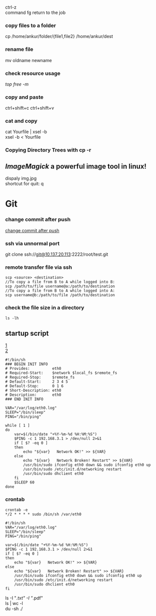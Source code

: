 ctrl-z  
command fg return to the job  
### copy files to a folder  
cp /home/ankur/folder/{file1,file2} /home/ankur/dest  
### rename file  
mv oldname newname  

### check resource usage  
*top* *free -m*  
### copy and paste  
ctrl+shift+c ctrl+shift+v  
### cat and copy 
cat Yourfile | xsel -b  
xsel -b < Yourfile  
### Copying Directory Trees with cp -r

## _*ImageMagick*_ a powerful image tool in linux!  
dispaly img.jpg  
shortcut for quit: q  

# Git  
### change commit after push  
[change commit after push](https://stackoverflow.com/questions/8981194/changing-git-commit-message-after-push-given-that-no-one-pulled-from-remote)

### ssh via unnormal port  
git clone ssh://git@10.137.20.113:2222/root/test.git  

### remote transfer file via ssh  
```
scp <source> <destination>
//To copy a file from B to A while logged into B:
scp /path/to/file username@a:/path/to/destination
//To copy a file from B to A while logged into A:
scp username@b:/path/to/file /path/to/destination
```
### check the file size in a directory
```
ls -lh
```
## startup script  
[1](http://blog.pzxbc.com/2016/03/08/raspberrypi-debian-startup-script-config/)  
[2](https://wiki.debian.org/LSBInitScripts)  

```
#!/bin/sh
### BEGIN INIT INFO
# Provides:          eth0
# Required-Start:    $network $local_fs $remote_fs
# Required-Stop:     $remote_fs
# Default-Start:     2 3 4 5
# Default-Stop:      0 1 6
# Short-Description: eth0
# Description:       eth0
### END INIT INFO

VAR="/var/log/eth0.log"
SLEEP="/bin/sleep"
PING="/bin/ping"

while [ 1 ]
do
	var=$(/bin/date "+%Y-%m-%d %H:%M:%S")
	$PING -c 1 192.168.3.1 > /dev/null 2>&1
	if [ $? -eq 0 ]
	then
		echo "${var}   Network OK!" >> ${VAR}
	else
		echo "${var}   Network Broken! Restart" >> ${VAR}
		/usr/bin/sudo ifconfig eth0 down && sudo ifconfig eth0 up
		/usr/bin/sudo /etc/init.d/networking restart
		/usr/bin/sudo dhclient eth0
	fi
	$SLEEP 60
done
```
### crontab  
```
crontab -e 
*/2 * * * * sudo /bin/sh /var/eth0
```
```
#!/bin/sh
VAR="/var/log/eth0.log"
SLEEP="/bin/sleep"
PING="/bin/ping"

var=$(/bin/date "+%Y-%m-%d %H:%M:%S")
$PING -c 1 192.168.3.1 > /dev/null 2>&1
if [ $? -eq 0 ]
then
	echo "${var}   Network OK!" >> ${VAR}
else
	echo "${var}   Network Broken! Restart" >> ${VAR}
	/usr/bin/sudo ifconfig eth0 down && sudo ifconfig eth0 up
	/usr/bin/sudo /etc/init.d/networking restart
	/usr/bin/sudo dhclient eth0
fi
```
ls -I "*.txt" -I "*.pdf"  
ls | wc -l  
du -sh ./
